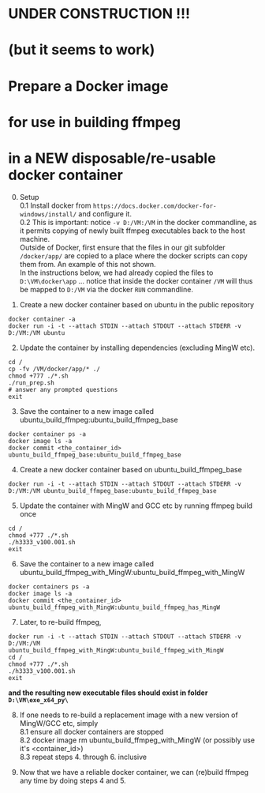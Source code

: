 # UNDER CONSTRUCTION !!!  
# (but it seems to work)

# Prepare a Docker image  
# for use in building ffmpeg  
# in a NEW disposable/re-usable docker container  



0. Setup  
0.1 Install docker from ```https://docs.docker.com/docker-for-windows/install/``` and configure it.  
0.2 This is important:  notice ```-v D:/VM:/VM``` in the docker commandline,
as it permits copying of newly built ffmpeg executables back to the host machine.  
Outside of Docker, first ensure that the files in our git 
subfolder ```/docker/app/``` are copied to a place where the docker 
scripts can copy them from. An example of this not shown.  
In the instructions below, we had already copied the files to ```D:\VM\docker\app```
... notice that inside the docker container ```/VM``` will thus be 
mapped to ```D:/VM``` via the docker ```RUN``` commandline.  

1. Create a new docker container based on ubuntu in the public repository
```
docker container -a
docker run -i -t --attach STDIN --attach STDOUT --attach STDERR -v D:/VM:/VM ubuntu
```

2. Update the container by installing dependencies (excluding MingW etc).  
```
cd /
cp -fv /VM/docker/app/* ./
chmod +777 ./*.sh
./run_prep.sh
# answer any prompted questions
exit
```

3. Save the container to a new image called ubuntu_build_ffmpeg:ubuntu_build_ffmpeg_base
```
docker container ps -a
docker image ls -a
docker commit <the_container_id> ubuntu_build_ffmpeg_base:ubuntu_build_ffmpeg_base
```

4. Create a new docker container based on ubuntu_build_ffmpeg_base
```
docker run -i -t --attach STDIN --attach STDOUT --attach STDERR -v D:/VM:/VM ubuntu_build_ffmpeg_base:ubuntu_build_ffmpeg_base
```

5. Update the container with MingW and GCC etc by running ffmpeg build once
```
cd /
chmod +777 ./*.sh
./h3333_v100.001.sh
exit
```

6. Save the container to a new image called ubuntu_build_ffmpeg_with_MingW:ubuntu_build_ffmpeg_with_MingW
```
docker containers ps -a
docker image ls -a
docker commit <the_container_id> ubuntu_build_ffmpeg_with_MingW:ubuntu_build_ffmpeg_has_MingW
```

7. Later, to re-build ffmpeg, 
```
docker run -i -t --attach STDIN --attach STDOUT --attach STDERR -v D:/VM:/VM ubuntu_build_ffmpeg_with_MingW:ubuntu_build_ffmpeg_with_MingW
cd /
chmod +777 ./*.sh
./h3333_v100.001.sh
exit
```
**and the resulting new executable files should exist in folder ```D:\VM\exe_x64_py\```**  

8. If one needs to re-build a replacement image with a new version of MingW/GCC etc, simply   
8.1 ensure all docker containers are stopped  
8.2 docker image rm ubuntu_build_ffmpeg_with_MingW (or possibly use it's <container_id>)  
8.3 repeat steps 4. through 6. inclusive  

9. Now that we have a reliable docker container, we can (re)build ffmpeg any time
by doing steps 4 and 5.
